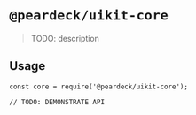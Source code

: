 # `@peardeck/uikit-core`

> TODO: description

## Usage

```
const core = require('@peardeck/uikit-core');

// TODO: DEMONSTRATE API
```

